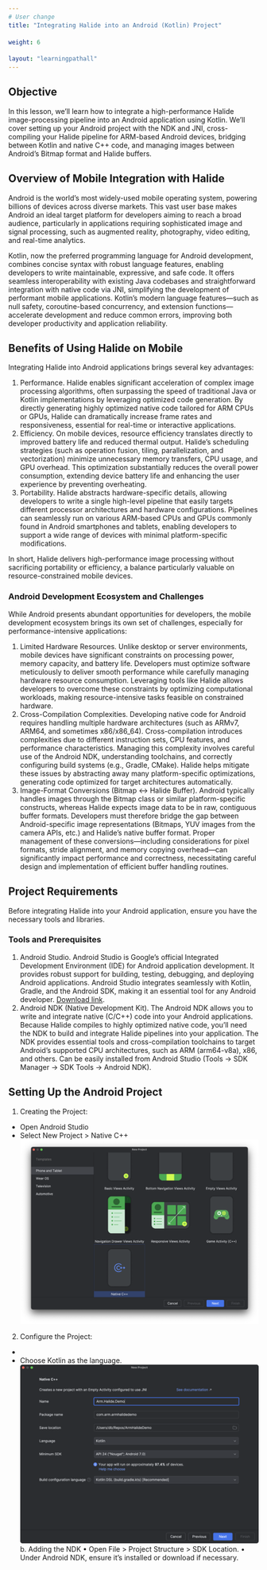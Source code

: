 ```yaml
---
# User change
title: "Integrating Halide into an Android (Kotlin) Project"

weight: 6

layout: "learningpathall"
---
```


## Objective
In this lesson, we’ll learn how to integrate a high-performance Halide image-processing pipeline into an Android application using Kotlin. We’ll cover setting up your Android project with the NDK and JNI, cross-compiling your Halide pipeline for ARM-based Android devices, bridging between Kotlin and native C++ code, and managing images between Android’s Bitmap format and Halide buffers.

## Overview of Mobile Integration with Halide
Android is the world’s most widely-used mobile operating system, powering billions of devices across diverse markets. This vast user base makes Android an ideal target platform for developers aiming to reach a broad audience, particularly in applications requiring sophisticated image and signal processing, such as augmented reality, photography, video editing, and real-time analytics.

Kotlin, now the preferred programming language for Android development, combines concise syntax with robust language features, enabling developers to write maintainable, expressive, and safe code. It offers seamless interoperability with existing Java codebases and straightforward integration with native code via JNI, simplifying the development of performant mobile applications. Kotlin’s modern language features—such as null safety, coroutine-based concurrency, and extension functions—accelerate development and reduce common errors, improving both developer productivity and application reliability.

##  Benefits of Using Halide on Mobile
Integrating Halide into Android applications brings several key advantages:
1. Performance. Halide enables significant acceleration of complex image processing algorithms, often surpassing the speed of traditional Java or Kotlin implementations by leveraging optimized code generation. By directly generating highly optimized native code tailored for ARM CPUs or GPUs, Halide can dramatically increase frame rates and responsiveness, essential for real-time or interactive applications.
2. Efficiency. On mobile devices, resource efficiency translates directly to improved battery life and reduced thermal output. Halide’s scheduling strategies (such as operation fusion, tiling, parallelization, and vectorization) minimize unnecessary memory transfers, CPU usage, and GPU overhead. This optimization substantially reduces the overall power consumption, extending device battery life and enhancing the user experience by preventing overheating.
3. Portability. Halide abstracts hardware-specific details, allowing developers to write a single high-level pipeline that easily targets different processor architectures and hardware configurations. Pipelines can seamlessly run on various ARM-based CPUs and GPUs commonly found in Android smartphones and tablets, enabling developers to support a wide range of devices with minimal platform-specific modifications.

In short, Halide delivers high-performance image processing without sacrificing portability or efficiency, a balance particularly valuable on resource-constrained mobile devices.

### Android Development Ecosystem and Challenges
While Android presents abundant opportunities for developers, the mobile development ecosystem brings its own set of challenges, especially for performance-intensive applications:
1. Limited Hardware Resources. Unlike desktop or server environments, mobile devices have significant constraints on processing power, memory capacity, and battery life. Developers must optimize software meticulously to deliver smooth performance while carefully managing hardware resource consumption. Leveraging tools like Halide allows developers to overcome these constraints by optimizing computational workloads, making resource-intensive tasks feasible on constrained hardware.
2. Cross-Compilation Complexities. Developing native code for Android requires handling multiple hardware architectures (such as ARMv7, ARM64, and sometimes x86/x86_64). Cross-compilation introduces complexities due to different instruction sets, CPU features, and performance characteristics. Managing this complexity involves careful use of the Android NDK, understanding toolchains, and correctly configuring build systems (e.g., Gradle, CMake). Halide helps mitigate these issues by abstracting away many platform-specific optimizations, generating code optimized for target architectures automatically.
3. Image-Format Conversions (Bitmap <-> Halide Buffer). Android typically handles images through the Bitmap class or similar platform-specific constructs, whereas Halide expects image data to be in raw, contiguous buffer formats. Developers must therefore bridge the gap between Android-specific image representations (Bitmaps, YUV images from the camera APIs, etc.) and Halide’s native buffer format. Proper management of these conversions—including considerations for pixel formats, stride alignment, and memory copying overhead—can significantly impact performance and correctness, necessitating careful design and implementation of efficient buffer handling routines.

## Project Requirements
Before integrating Halide into your Android application, ensure you have the necessary tools and libraries.

### Tools and Prerequisites
1. Android Studio. Android Studio is Google’s official Integrated Development Environment (IDE) for Android application development. It provides robust support for building, testing, debugging, and deploying Android applications. Android Studio integrates seamlessly with Kotlin, Gradle, and the Android SDK, making it an essential tool for any Android developer. [Download link](https://developer.android.com/studio).
2. Android NDK (Native Development Kit). The Android NDK allows you to write and integrate native (C/C++) code into your Android applications. Because Halide compiles to highly optimized native code, you’ll need the NDK to build and integrate Halide pipelines into your application. The NDK provides essential tools and cross-compilation toolchains to target Android’s supported CPU architectures, such as ARM (arm64-v8a), x86, and others. Can be easily installed from Android Studio (Tools → SDK Manager → SDK Tools → Android NDK).

## Setting Up the Android Project
1. Creating the Project:
* Open Android Studio
* Select New Project > Native C++
![img4](Figures/04.png)
2. Configure the Project:
* 
* Choose Kotlin as the language.
![img5](Figures/05.png)
b. Adding the NDK
	•	Open File > Project Structure > SDK Location.
	•	Under Android NDK, ensure it’s installed or download if necessary.